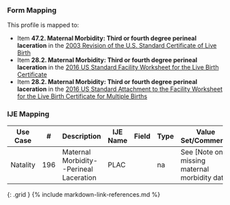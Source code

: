 ### Form Mapping
This profile is mapped to:
 * Item **47.2. Maternal Morbidity: Third or fourth degree perineal laceration** in the [2003 Revision of the U.S. Standard Certificate of Live Birth](https://www.cdc.gov/nchs/data/dvs/birth11-03final-ACC.pdf)
 * Item **28.2. Maternal Morbidity: Third or fourth degree perineal laceration** in the [2016 US Standard Facility Worksheet for the Live Birth Certificate](https://www.cdc.gov/nchs/data/dvs/facility-worksheet-2016-508.pdf)
 * Item **28.2. Maternal Morbidity: Third or fourth degree perineal laceration** in the [2016 US Standard Attachment to the Facility Worksheet for the Live Birth Certificate for Multiple Births](https://www.cdc.gov/nchs/data/dvs/multiple-births-worksheet-2016.pdf)

### IJE Mapping

| **Use Case** |  **#**   |  **Description**  | **IJE Name**  |  **Field**  |  **Type**  | **Value Set/Comments**  |
| :---------: | --------------- | ------------ | ------------- | ---------- | ---------- | -------------- |
| Natality | 196 | Maternal Morbidity--Perineal Laceration | PLAC |  |na |See [Note on missing maternal morbidity data] |
{: .grid }
{% include markdown-link-references.md %}
